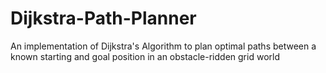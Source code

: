 # Dijkstra-Path-Planner
An implementation of Dijkstra's Algorithm to plan optimal paths between a known starting and goal position in an obstacle-ridden grid world
